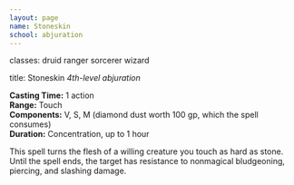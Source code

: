 ```yaml
---
layout: page
name: Stoneskin
school: abjuration
---
```

classes: druid
         ranger
         sorcerer
         wizard

title: Stoneskin 
_4th-level abjuration_ 

**Casting Time:** 1 action    
**Range:** Touch    
**Components:** V, S, M (diamond dust worth 100 gp, which the spell consumes)    
**Duration:** Concentration, up to 1 hour 

This spell turns the flesh of a willing creature you touch as hard as stone. Until the spell ends, the target has resistance to nonmagical bludgeoning, piercing, and slashing damage. 